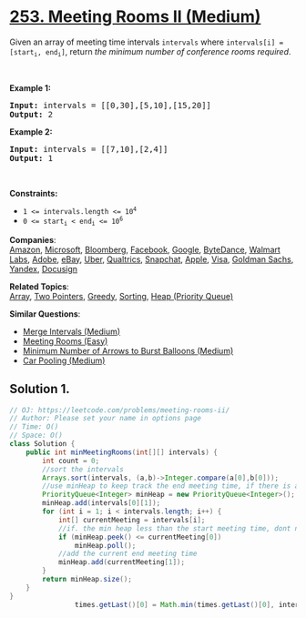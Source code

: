 # [253. Meeting Rooms II (Medium)](https://leetcode.com/problems/meeting-rooms-ii/)

<p>Given an array of meeting time intervals <code>intervals</code> where <code>intervals[i] = [start<sub>i</sub>, end<sub>i</sub>]</code>, return <em>the minimum number of conference rooms required</em>.</p>

<p>&nbsp;</p>
<p><strong>Example 1:</strong></p>
<pre><strong>Input:</strong> intervals = [[0,30],[5,10],[15,20]]
<strong>Output:</strong> 2
</pre><p><strong>Example 2:</strong></p>
<pre><strong>Input:</strong> intervals = [[7,10],[2,4]]
<strong>Output:</strong> 1
</pre>
<p>&nbsp;</p>
<p><strong>Constraints:</strong></p>

<ul>
	<li><code>1 &lt;=&nbsp;intervals.length &lt;= 10<sup>4</sup></code></li>
	<li><code>0 &lt;= start<sub>i</sub> &lt; end<sub>i</sub> &lt;= 10<sup>6</sup></code></li>
</ul>

**Companies**:  
[Amazon](https://leetcode.com/company/amazon), [Microsoft](https://leetcode.com/company/microsoft), [Bloomberg](https://leetcode.com/company/bloomberg), [Facebook](https://leetcode.com/company/facebook), [Google](https://leetcode.com/company/google), [ByteDance](https://leetcode.com/company/bytedance), [Walmart Labs](https://leetcode.com/company/walmart-labs), [Adobe](https://leetcode.com/company/adobe), [eBay](https://leetcode.com/company/ebay), [Uber](https://leetcode.com/company/uber), [Qualtrics](https://leetcode.com/company/qualtrics), [Snapchat](https://leetcode.com/company/snapchat), [Apple](https://leetcode.com/company/apple), [Visa](https://leetcode.com/company/visa), [Goldman Sachs](https://leetcode.com/company/goldman-sachs), [Yandex](https://leetcode.com/company/yandex), [Docusign](https://leetcode.com/company/docusign)

**Related Topics**:  
[Array](https://leetcode.com/tag/array/), [Two Pointers](https://leetcode.com/tag/two-pointers/), [Greedy](https://leetcode.com/tag/greedy/), [Sorting](https://leetcode.com/tag/sorting/), [Heap (Priority Queue)](https://leetcode.com/tag/heap-priority-queue/)

**Similar Questions**:

- [Merge Intervals (Medium)](https://leetcode.com/problems/merge-intervals/)
- [Meeting Rooms (Easy)](https://leetcode.com/problems/meeting-rooms/)
- [Minimum Number of Arrows to Burst Balloons (Medium)](https://leetcode.com/problems/minimum-number-of-arrows-to-burst-balloons/)
- [Car Pooling (Medium)](https://leetcode.com/problems/car-pooling/)

## Solution 1.

```java
// OJ: https://leetcode.com/problems/meeting-rooms-ii/
// Author: Please set your name in options page
// Time: O()
// Space: O()
class Solution {
    public int minMeetingRooms(int[][] intervals) {
        int count = 0;
        //sort the intervals
        Arrays.sort(intervals, (a,b)->Integer.compare(a[0],b[0]));
        //use minHeap to keep track the end meeting time, if there is a meeting has end time < current -> add 1 more room , else we are good
        PriorityQueue<Integer> minHeap = new PriorityQueue<Integer>();
        minHeap.add(intervals[0][1]);
        for (int i = 1; i < intervals.length; i++) {
            int[] currentMeeting = intervals[i];
            //if. the min heap less than the start meeting time, dont need a room, -> remove from the queue
            if (minHeap.peek() <= currentMeeting[0])
                minHeap.poll();
            //add the current end meeting time
            minHeap.add(currentMeeting[1]);
        }
        return minHeap.size();
    }
}
                times.getLast()[0] = Math.min(times.getLast()[0], interval[0]);

```
